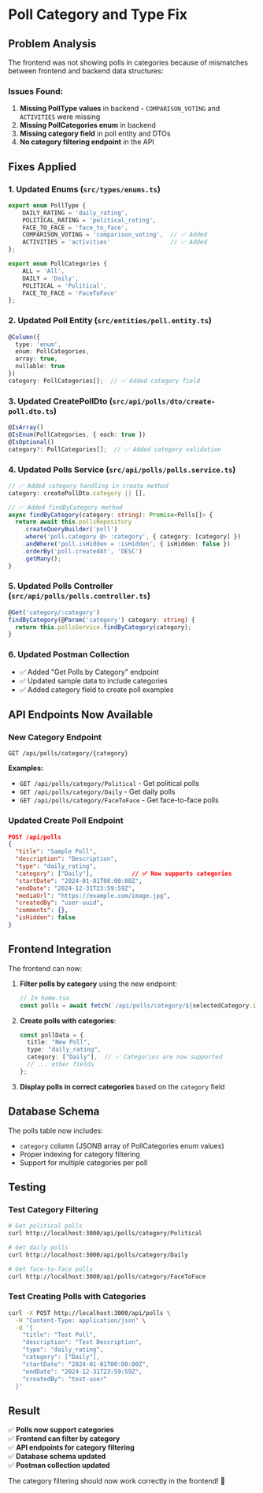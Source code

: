 # Poll Category and Type Fix

## Problem Analysis

The frontend was not showing polls in categories because of mismatches between frontend and backend data structures:

### Issues Found:
1. **Missing PollType values** in backend - `COMPARISON_VOTING` and `ACTIVITIES` were missing
2. **Missing PollCategories enum** in backend
3. **Missing category field** in poll entity and DTOs
4. **No category filtering endpoint** in the API

## Fixes Applied

### 1. Updated Enums (`src/types/enums.ts`)
```typescript
export enum PollType {
    DAILY_RATING = 'daily_rating',
    POLITICAL_RATING = 'political_rating',
    FACE_TO_FACE = 'face_to_face',
    COMPARISON_VOTING = 'comparison_voting',  // ✅ Added
    ACTIVITIES = 'activities'                 // ✅ Added
};

export enum PollCategories {
    ALL = 'All',
    DAILY = 'Daily',
    POLITICAL = 'Political',
    FACE_TO_FACE = 'FaceToFace'
};
```

### 2. Updated Poll Entity (`src/entities/poll.entity.ts`)
```typescript
@Column({
  type: 'enum',
  enum: PollCategories,
  array: true,
  nullable: true
})
category: PollCategories[];  // ✅ Added category field
```

### 3. Updated CreatePollDto (`src/api/polls/dto/create-poll.dto.ts`)
```typescript
@IsArray()
@IsEnum(PollCategories, { each: true })
@IsOptional()
category?: PollCategories[];  // ✅ Added category validation
```

### 4. Updated Polls Service (`src/api/polls/polls.service.ts`)
```typescript
// ✅ Added category handling in create method
category: createPollDto.category || [],

// ✅ Added findByCategory method
async findByCategory(category: string): Promise<Polls[]> {
  return await this.pollsRepository
    .createQueryBuilder('poll')
    .where('poll.category @> :category', { category: [category] })
    .andWhere('poll.isHidden = :isHidden', { isHidden: false })
    .orderBy('poll.createdAt', 'DESC')
    .getMany();
}
```

### 5. Updated Polls Controller (`src/api/polls/polls.controller.ts`)
```typescript
@Get('category/:category')
findByCategory(@Param('category') category: string) {
  return this.pollsService.findByCategory(category);
}
```

### 6. Updated Postman Collection
- ✅ Added "Get Polls by Category" endpoint
- ✅ Updated sample data to include categories
- ✅ Added category field to create poll examples

## API Endpoints Now Available

### New Category Endpoint
```
GET /api/polls/category/{category}
```
**Examples:**
- `GET /api/polls/category/Political` - Get political polls
- `GET /api/polls/category/Daily` - Get daily polls
- `GET /api/polls/category/FaceToFace` - Get face-to-face polls

### Updated Create Poll Endpoint
```json
POST /api/polls
{
  "title": "Sample Poll",
  "description": "Description",
  "type": "daily_rating",
  "category": ["Daily"],           // ✅ Now supports categories
  "startDate": "2024-01-01T00:00:00Z",
  "endDate": "2024-12-31T23:59:59Z",
  "mediaUrl": "https://example.com/image.jpg",
  "createdBy": "user-uuid",
  "comments": {},
  "isHidden": false
}
```

## Frontend Integration

The frontend can now:

1. **Filter polls by category** using the new endpoint:
   ```typescript
   // In home.tsx
   const polls = await fetch(`/api/polls/category/${selectedCategory.id}`);
   ```

2. **Create polls with categories**:
   ```typescript
   const pollData = {
     title: "New Poll",
     type: "daily_rating",
     category: ["Daily"],  // ✅ Categories are now supported
     // ... other fields
   };
   ```

3. **Display polls in correct categories** based on the `category` field

## Database Schema

The polls table now includes:
- `category` column (JSONB array of PollCategories enum values)
- Proper indexing for category filtering
- Support for multiple categories per poll

## Testing

### Test Category Filtering
```bash
# Get political polls
curl http://localhost:3000/api/polls/category/Political

# Get daily polls  
curl http://localhost:3000/api/polls/category/Daily

# Get face-to-face polls
curl http://localhost:3000/api/polls/category/FaceToFace
```

### Test Creating Polls with Categories
```bash
curl -X POST http://localhost:3000/api/polls \
  -H "Content-Type: application/json" \
  -d '{
    "title": "Test Poll",
    "description": "Test Description",
    "type": "daily_rating",
    "category": ["Daily"],
    "startDate": "2024-01-01T00:00:00Z",
    "endDate": "2024-12-31T23:59:59Z",
    "createdBy": "test-user"
  }'
```

## Result

✅ **Polls now support categories**  
✅ **Frontend can filter by category**  
✅ **API endpoints for category filtering**  
✅ **Database schema updated**  
✅ **Postman collection updated**  

The category filtering should now work correctly in the frontend! 🎉
